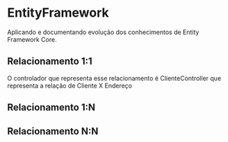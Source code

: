 # EntityFramework
Aplicando e documentando evolução dos conhecimentos de Entity Framework Core.

## Relacionamento 1:1
O controlador que representa esse relacionamento é ClienteController que representa a relação de Cliente X Endereço

## Relacionamento 1:N

## Relacionamento N:N

